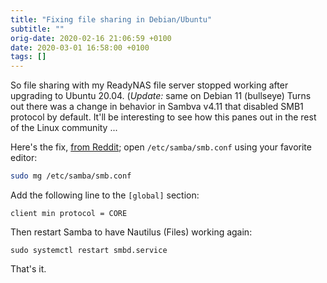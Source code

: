 ```yaml
---
title: "Fixing file sharing in Debian/Ubuntu"
subtitle: ""
orig-date: 2020-02-16 21:06:59 +0100
date: 2020-03-01 16:58:00 +0100
tags: []
---
```


So file sharing with my ReadyNAS file server stopped working after
upgrading to Ubuntu 20.04.  (*Update:* same on Debian 11 (bullseye)
Turns out there was a change in behavior in Sambva v4.11 that disabled
SMB1 protocol by default.  It'll be interesting to see how this panes
out in the rest of the Linux community ...

<!--more-->

Here's the fix, [from
Reddit](https://www.reddit.com/r/linuxquestions/comments/djvpdn/smb_connection_nautilus_error_debian_bullseye/);
open `/etc/samba/smb.conf` using your favorite editor:

```sh
sudo mg /etc/samba/smb.conf
```

Add the following line to the `[global]` section:

```
client min protocol = CORE
```

Then restart Samba to have Nautilus (Files) working again:

```
sudo systemctl restart smbd.service
```

That's it.


